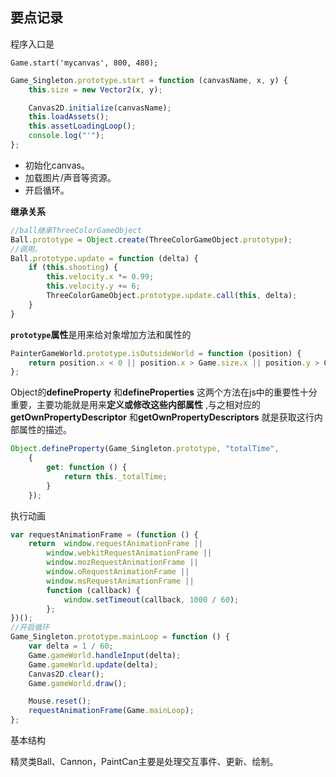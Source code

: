 ## 要点记录

程序入口是

`Game.start('mycanvas', 800, 480);`

```javascript
Game_Singleton.prototype.start = function (canvasName, x, y) {
    this.size = new Vector2(x, y);

    Canvas2D.initialize(canvasName);
    this.loadAssets();
    this.assetLoadingLoop();
    console.log("'");
};
```

* 初始化canvas。
* 加载图片/声音等资源。
* 开启循环。

**继承关系**

```javascript
//ball继承ThreeColorGameObject
Ball.prototype = Object.create(ThreeColorGameObject.prototype);
//调用。
Ball.prototype.update = function (delta) {
    if (this.shooting) {
        this.velocity.x *= 0.99;
        this.velocity.y += 6;
        ThreeColorGameObject.prototype.update.call(this, delta);
    }
}
```

**`prototype`属性**是用来给对象增加方法和属性的

```javascript
PainterGameWorld.prototype.isOutsideWorld = function (position) {
    return position.x < 0 || position.x > Game.size.x || position.y > Game.size.y;
};
```

Object的**defineProperty** 和**defineProperties** 这两个方法在js中的重要性十分重要，主要功能就是用来**定义或修改这些内部属性** ,与之相对应的**getOwnPropertyDescriptor** 和**getOwnPropertyDescriptors** 就是获取这行内部属性的描述。

```javascript
Object.defineProperty(Game_Singleton.prototype, "totalTime",
    {
        get: function () {
            return this._totalTime;
        }
    });
```

执行动画

```JavaScript
var requestAnimationFrame = (function () {
    return  window.requestAnimationFrame ||
        window.webkitRequestAnimationFrame ||
        window.mozRequestAnimationFrame ||
        window.oRequestAnimationFrame ||
        window.msRequestAnimationFrame ||
        function (callback) {
            window.setTimeout(callback, 1000 / 60);
        };
})();
//开启循环
Game_Singleton.prototype.mainLoop = function () {
    var delta = 1 / 60;
    Game.gameWorld.handleInput(delta);
    Game.gameWorld.update(delta);
    Canvas2D.clear();
    Game.gameWorld.draw();

    Mouse.reset();
    requestAnimationFrame(Game.mainLoop);
};
```

基本结构

精灵类Ball、Cannon，PaintCan主要是处理交互事件、更新、绘制。
